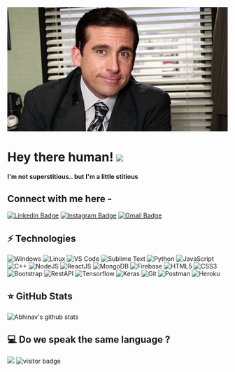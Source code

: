 <img src="https://raw.githubusercontent.com/iamabhinav02/iamabhinav02/master/header_image.jpg" width="600px">

<h1>Hey there human! <img src="https://raw.githubusercontent.com/MartinHeinz/MartinHeinz/master/wave.gif" width="30px"> </h1>
<h4>I'm not superstitious.. but I'm a little stitious</h4>

<h2>Connect with me here - </h2>

[![Linkedin Badge](https://img.shields.io/badge/-iamabhinav02-blue?style=flat-square&logo=Linkedin&logoColor=white&link=https://www.linkedin.com/in/iamabhinav02/)](https://www.linkedin.com/in/iamabhinav02/)
[![Instagram Badge](https://img.shields.io/badge/-abhinavkumar____-purple?style=flat-square&logo=instagram&logoColor=white&link=https://instagram.com/abhinavkumar____/)](https://instagram.com/abhinavkumar____)
[![Gmail Badge](https://img.shields.io/badge/-iamabhinav02@gmail.com-c14438?style=flat-square&logo=Gmail&logoColor=white&link=mailto:iamabhinav02@gmail.com)](mailto:iamabhinav02@gmail.com)

## ⚡ Technologies

![Windows](https://img.shields.io/badge/OS-Windows-informational?style=flat-square&logo=windows&logoColor=white&color=2bbc8a)
![Linux](https://img.shields.io/badge/OS-Linux-informational?style=flat-square&logo=linux&logoColor=white&color=2bbc8a)
![VS Code](https://img.shields.io/badge/Editor-VS_Code-informational?style=flat-square&logo=visual-studio-code&logoColor=white&color=2bbc8a)
![Sublime Text](https://img.shields.io/badge/Editor-Sublime_Text-informational?style=flat-square&logo=sublime-text&logoColor=white&color=2bbc8a)
![Python](https://img.shields.io/badge/Code-Python-informational?style=flat-square&logo=python&logoColor=white&color=2bbc8a)
![JavaScript](https://img.shields.io/badge/Code-JavaScript-informational?style=flat-square&logo=javascript&logoColor=white&color=2bbc8a)
![C++](https://img.shields.io/badge/Code-C++-informational?style=flat-square&logo=c&logoColor=white&color=2bbc8a)
![NodeJS](https://img.shields.io/badge/Tools-NodeJS-informational?style=flat-square&logo=node.js&logoColor=white&color=2bbc8a)
![ReactJS](https://img.shields.io/badge/Tools-ReactJS-informational?style=flat-square&logo=react&logoColor=white&color=2bbc8a)
![MongoDB](https://img.shields.io/badge/Tools-MongoDB-informational?style=flat-square&logo=mongodb&logoColor=white&color=2bbc8a)
![Firebase](https://img.shields.io/badge/Tools-Firebase-informational?style=flat-square&logo=firebase&logoColor=white&color=2bbc8a)
![HTML5](https://img.shields.io/badge/Tools-HTML5-informational?style=flat-square&logo=html5&logoColor=white&color=2bbc8a)
![CSS3](https://img.shields.io/badge/Tools-CSS3-informational?style=flat-square&logo=css3&logoColor=white&color=2bbc8a)
![Bootstrap](https://img.shields.io/badge/Tools-Bootstrap-informational?style=flat-square&logo=bootstrap&logoColor=white&color=2bbc8a)
![RestAPI](https://img.shields.io/badge/Tools-RESTAPI-informational?style=flat-square&logo=fastapi&logoColor=white&color=2bbc8a)
![Tensorflow](https://img.shields.io/badge/Tools-Tensorflow-informational?style=flat-square&logo=tensorflow&logoColor=white&color=2bbc8a)
![Keras](https://img.shields.io/badge/Tools-Keras-informational?style=flat-square&logo=keras&logoColor=white&color=2bbc8a)
![Git](https://img.shields.io/badge/Tools-Git-informational?style=flat-square&logo=git&logoColor=white&color=2bbc8a)
![Postman](https://img.shields.io/badge/Tools-Postman-informational?style=flat-square&logo=postman&logoColor=white&color=2bbc8a)
![Heroku](https://img.shields.io/badge/Cloud-Heroku-informational?style=flat-square&logo=heroku&logoColor=white&color=2bbc8a)

## &#11088; GitHub Stats

![Abhinav's github stats](https://github-readme-stats.vercel.app/api?username=iamabhinav02&show_icons=true&theme=radical&include_all_commits=true&hide_title=true)

## 💻 Do we speak the same language ?

<img src="https://github-readme-stats.vercel.app/api/top-langs/?username=iamabhinav02&layout=compact&title_color=ffffff&text_color=c9cacc&icon_color=2bbc8a&bg_color=1d1f21" />

<img src="https://visitor-badge.glitch.me/badge?page_id=iamabhinav02" alt="visitor badge" width="100px"/>
